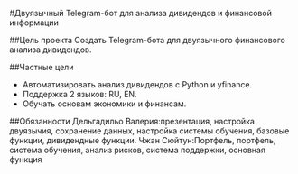 #Двуязычный Telegram-бот для анализа дивидендов и финансовой информации

##Цель проекта 
Создать Telegram-бота для двуязычного финансового анализа дивидендов.

##Частные цели 
- Автоматизировать анализ дивидендов с Python и yfinance. 
- Поддержка 2 языков: RU, EN. 
- Обучать основам экономики и финансам.

##Обязанности 
Дельгадильо Валерия:презентация, настройка двуязычия, сохранение данных, настройка системы обучения, базовые функции, дивидендные функции.
Чжан Сюйтун:Портфель, портфель, система обучения, анализ рисков, система поддержки, основная функция
